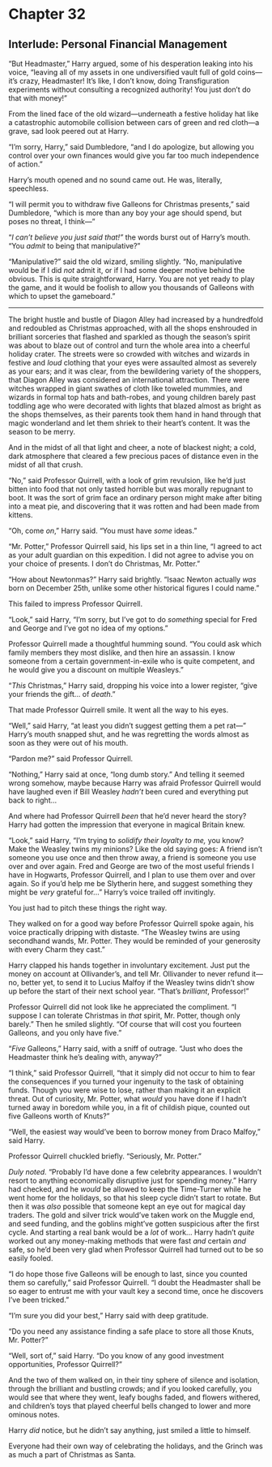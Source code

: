 # Chapter 32
## Interlude: Personal Financial Management

“But Headmaster,” Harry argued, some of his desperation leaking into his voice, “leaving all of my assets in one undiversified vault full of gold coins—it’s crazy, Headmaster! It’s like, I don’t know, doing Transfiguration experiments without consulting a recognized authority! You just don’t do that with money!”

From the lined face of the old wizard—underneath a festive holiday hat like a catastrophic automobile collision between cars of green and red cloth—a grave, sad look peered out at Harry.

“I’m sorry, Harry,” said Dumbledore, “and I do apologize, but allowing you control over your own finances would give you far too much independence of action.”

Harry’s mouth opened and no sound came out. He was, literally, speechless.

“I will permit you to withdraw five Galleons for Christmas presents,” said Dumbledore, “which is more than any boy your age should spend, but poses no threat, I think—”

“*I can’t believe you just said that!”* the words burst out of Harry’s mouth. “You *admit* to being that manipulative?”

“Manipulative?” said the old wizard, smiling slightly. “No, manipulative would be if I did *not* admit it, or if I had some deeper motive behind the obvious. This is quite straightforward, Harry. You are not yet ready to play the game, and it would be foolish to allow you thousands of Galleons with which to upset the gameboard.”

* * * * *

The bright hustle and bustle of Diagon Alley had increased by a hundredfold and redoubled as Christmas approached, with all the shops enshrouded in brilliant sorceries that flashed and sparkled as though the season’s spirit was about to blaze out of control and turn the whole area into a cheerful holiday crater. The streets were so crowded with witches and wizards in festive and *loud* clothing that your eyes were assaulted almost as severely as your ears; and it was clear, from the bewildering variety of the shoppers, that Diagon Alley was considered an international attraction. There were witches wrapped in giant swathes of cloth like toweled mummies, and wizards in formal top hats and bath-robes, and young children barely past toddling age who were decorated with lights that blazed almost as bright as the shops themselves, as their parents took them hand in hand through that magic wonderland and let them shriek to their heart’s content. It was the season to be merry.

And in the midst of all that light and cheer, a note of blackest night; a cold, dark atmosphere that cleared a few precious paces of distance even in the midst of all that crush.

“No,” said Professor Quirrell, with a look of grim revulsion, like he’d just bitten into food that not only tasted horrible but was morally repugnant to boot. It was the sort of grim face an ordinary person might make after biting into a meat pie, and discovering that it was rotten and had been made from kittens.

“Oh, come *on*,” Harry said. “You must have *some* ideas.”

“Mr. Potter,” Professor Quirrell said, his lips set in a thin line, “I agreed to act as your adult guardian on this expedition. I did not agree to advise you on your choice of presents. I don’t do Christmas, Mr. Potter.”

“How about Newtonmas?” Harry said brightly. “Isaac Newton actually *was* born on December 25th, unlike some other historical figures I could name.”

This failed to impress Professor Quirrell.

“Look,” said Harry, “I’m sorry, but I’ve got to do *something* special for Fred and George and I’ve got no idea of my options.”

Professor Quirrell made a thoughtful humming sound. “You could ask which family members they most dislike, and then hire an assassin. I know someone from a certain government-in-exile who is quite competent, and he would give you a discount on multiple Weasleys.”

“*This* Christmas,” Harry said, dropping his voice into a lower register, “give your friends the gift... of *death*.”

That made Professor Quirrell smile. It went all the way to his eyes.

“Well,” said Harry, “at least you didn’t suggest getting them a pet rat—” Harry’s mouth snapped shut, and he was regretting the words almost as soon as they were out of his mouth.

“Pardon me?” said Professor Quirrell.

“Nothing,” Harry said at once, “long dumb story.” And telling it seemed wrong somehow, maybe because Harry was afraid Professor Quirrell would have laughed even if Bill Weasley *hadn’t* been cured and everything put back to right...

And where had Professor Quirrell *been* that he’d never heard the story? Harry had gotten the impression that everyone in magical Britain knew.

“Look,” said Harry, “I’m trying to *solidify their loyalty to me,* you know? Make the Weasley twins my minions? Like the old saying goes: A friend isn’t someone you use once and then throw away, a friend is someone you use over and over again. Fred and George are two of the most useful friends I have in Hogwarts, Professor Quirrell, and I plan to use them over and over again. So if you’d help me be Slytherin here, and suggest something they might be *very* grateful for...” Harry’s voice trailed off invitingly.

You just had to pitch these things the right way.

They walked on for a good way before Professor Quirrell spoke again, his voice practically dripping with distaste. “The Weasley twins are using secondhand wands, Mr. Potter. They would be reminded of your generosity with every Charm they cast.”

Harry clapped his hands together in involuntary excitement. Just put the money on account at Ollivander’s, and tell Mr. Ollivander to never refund it—no, better yet, to send it to Lucius Malfoy if the Weasley twins didn’t show up before the start of their next school year. “That’s *brilliant*, Professor!”

Professor Quirrell did not look like he appreciated the compliment. “I suppose I can tolerate Christmas in *that* spirit, Mr. Potter, though only barely.” Then he smiled slightly. “Of course that will cost you fourteen Galleons, and you only have five.”

“*Five* Galleons,” Harry said, with a sniff of outrage. “Just who does the Headmaster think he’s dealing with, anyway?”

“I think,” said Professor Quirrell, “that it simply did not occur to him to fear the consequences if you turned your ingenuity to the task of obtaining funds. Though you were wise to lose, rather than making it an explicit threat. Out of curiosity, Mr. Potter, what *would* you have done if I hadn’t turned away in boredom while you, in a fit of childish pique, counted out five Galleons worth of Knuts?”

“Well, the easiest way would’ve been to borrow money from Draco Malfoy,” said Harry.

Professor Quirrell chuckled briefly. “Seriously, Mr. Potter.”

*Duly noted.* “Probably I’d have done a few celebrity appearances. I wouldn’t resort to anything economically disruptive just for spending money.” Harry had checked, and he *would* be allowed to keep the Time-Turner while he went home for the holidays, so that his sleep cycle didn’t start to rotate. But then it was *also* possible that someone kept an eye out for magical day traders. The gold and silver trick would’ve taken work on the Muggle end, and seed funding, and the goblins might’ve gotten suspicious after the first cycle. And starting a real bank would be a *lot* of work... Harry hadn’t *quite* worked out any money-making methods that were fast *and* certain *and* safe, so he’d been very glad when Professor Quirrell had turned out to be so easily fooled.

“I do hope those five Galleons will be enough to last, since you counted them so carefully,” said Professor Quirrell. “I doubt the Headmaster shall be so eager to entrust me with your vault key a second time, once he discovers I’ve been tricked.”

“I’m sure you did your best,” Harry said with deep gratitude.

“Do you need any assistance finding a safe place to store all those Knuts, Mr. Potter?”

“Well, sort of,” said Harry. “Do you know of any good investment opportunities, Professor Quirrell?”

And the two of them walked on, in their tiny sphere of silence and isolation, through the brilliant and bustling crowds; and if you looked carefully, you would see that where they went, leafy boughs faded, and flowers withered, and children’s toys that played cheerful bells changed to lower and more ominous notes.

Harry *did* notice, but he didn’t say anything, just smiled a little to himself.

Everyone had their own way of celebrating the holidays, and the Grinch was as much a part of Christmas as Santa. 